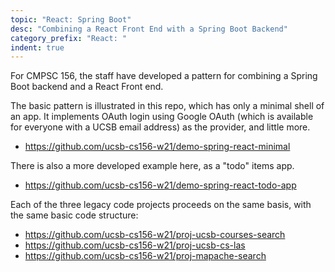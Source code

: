 ```yaml
---
topic: "React: Spring Boot"
desc: "Combining a React Front End with a Spring Boot Backend"
category_prefix: "React: "
indent: true
---
```


For CMPSC 156, the staff have developed a pattern for combining a Spring Boot backend and a React Front end.

The basic pattern is illustrated in this repo, which has only a minimal shell of an app.  It implements OAuth login using
Google OAuth (which is available for everyone with a UCSB email address) as the provider, and little more.

* <https://github.com/ucsb-cs156-w21/demo-spring-react-minimal>

There is also a more developed example here, as a "todo" items app.

* <https://github.com/ucsb-cs156-w21/demo-spring-react-todo-app>

Each of the three legacy code projects proceeds on the same basis, with the same basic code structure:

* <https://github.com/ucsb-cs156-w21/proj-ucsb-courses-search>
* <https://github.com/ucsb-cs156-w21/proj-ucsb-cs-las>
* <https://github.com/ucsb-cs156-w21/proj-mapache-search>

